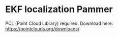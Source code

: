 # EKF localization Pammer

PCL (Point Cloud Library) required. Download here: https://pointclouds.org/downloads/
